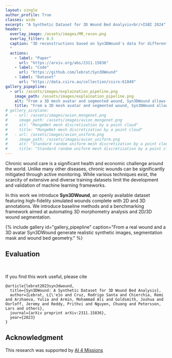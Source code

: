 ```yaml
---
layout: single
author_profile: True
classes: wide
excerpt: "A Synthetic Dataset for 3D Wound Bed Analysis<br/>ISBI 2024"
header:
  overlay_image: /assets/images/MR_recon.png
  overlay_filter: 0.5
  caption: "3D reconstructions based on Syn3DWound's data for different image resolution.
  "
  actions:
    - label: "Paper"
      url: "https://arxiv.org/abs/2311.15836"
    - label: "Code"
      url: "https://github.com/lebrat/Syn3DWound"
    - label: "Dataset"
      url: "https://data.csiro.au/collection/csiro:61849"    
gallery_pipepline:
  - url: /assets/images/explaination_pipeline.png
    image_path: /assets/images/explaination_pipeline.png
    alt: "From a 3D mesh avatar and segmented wound, Syn3DWound allows to generate a synthetic dataset for 3D wound bed analysis."
    title: "From a 3D mesh avatar and segmented wound, Syn3DWound allows to generate a synthetic dataset for 3D wound bed analysis."
# gallery_airplane:
#   - url: /assets/images/avion_mongenet.png
#     image_path: /assets/images/avion_mongenet.png
#     alt: "MongeNet mesh discretization by a point cloud"
#     title: "MongeNet mesh discretization by a point cloud"
#   - url: /assets/images/avion_uniform.png
#     image_path: /assets/images/avion_uniform.png
#     alt: "Standard random uniform mesh discretization by a point cloud"
#     title: "Standard random uniform mesh discretization by a point cloud" 
---
```


Chronic wound care is a significant health and economic challenge around the world. Unlike many other diseases, chronic wounds can be significantly mitigated through active monitoring. While various techniques exist, the scarcity of extensive and diverse training datasets limit the development and validation of machine learning frameworks. 

In this work we introduce **Syn3DWound**, an openly available dataset featuring high-fidelity simulated wounds complete with 2D and 3D annotations. We introduce baseline methods and a benchmarking framework aimed at automating 3D morphometry analysis and 2D/3D wound segmentation.



{% include gallery id="gallery_pipepline" caption="From a real wound and a 3D avatar Syn3DWound generate realistic synthetic images, segmentation mask and wound bed  geometry." %}



## Evaluation




<br/>

If you find this work useful, please cite
```
@article{lebrat2023syn3dwound,
  title={Syn3DWound: A Synthetic Dataset for 3D Wound Bed Analysis},
  author={Lebrat, L{\'e}o and Cruz, Rodrigo Santa and Chierchia, Remi and Arzhaeva, Yulia and Armin, Mohammad Ali and Goldsmith, Joshua and Oorloff, Jeremy and Reddy, Prithvi and Nguyen, Chuong and Petersson, Lars and others},
  journal={arXiv preprint arXiv:2311.15836},
  year={2023}
}
```


## Acknowledgment 
This research was supported by [AI 4 Missions](https://research.csiro.au/ai4m/)
